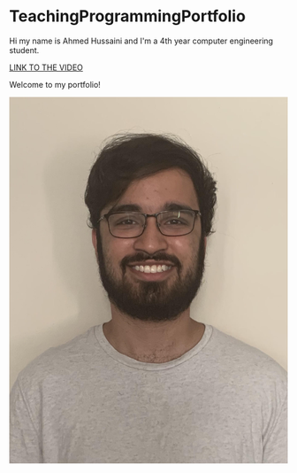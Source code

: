 # TeachingProgrammingPortfolio
Hi my name is Ahmed Hussaini and I'm a 4th year computer engineering student.

[LINK TO THE VIDEO](https://youtu.be/bWOyrxByQFc)

Welcome to my portfolio!

![Me](ucsdid1.jpg)


